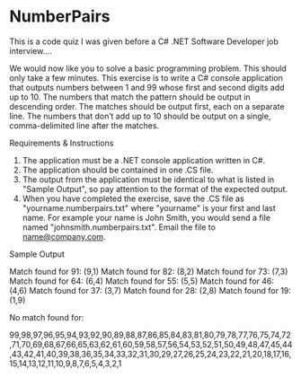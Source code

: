 # NumberPairs
This is a code quiz I was given before a C# .NET Software Developer job interview....

We would now like you to solve a basic programming problem.  This should only take a few minutes.  This exercise is to write a C# console application that outputs numbers between 1 and 99 whose first and second digits add up to 10.   The numbers that match the pattern should be output in descending order.  The matches should be output first, each on a separate line. The numbers that don’t add up to 10 should be output on a single, comma-delimited line after the matches.

Requirements & Instructions
 
1. The application must be a .NET console application written in C#.
2. The application should be contained in one .CS file. 
3. The output from the  application must be identical to what is listed in "Sample Output", so pay attention to the format of the expected output.
4. When you have completed the exercise, save the .CS file as "yourname.numberpairs.txt" where "yourname" is your first and last name.   For example your name is John Smith, you would send a file named "johnsmith.numberpairs.txt".  Email the file to name@company.com. 
 
Sample Output
 
Match found for 91: (9,1)
Match found for 82: (8,2)
Match found for 73: (7,3)
Match found for 64: (6,4)
Match found for 55: (5,5)
Match found for 46: (4,6)
Match found for 37: (3,7)
Match found for 28: (2,8)
Match found for 19: (1,9)
 
No match found for:
 
99,98,97,96,95,94,93,92,90,89,88,87,86,85,84,83,81,80,79,78,77,76,75,74,72,71,70,69,68,67,66,65,63,62,61,60,59,58,57,56,54,53,52,51,50,49,48,47,45,44,43,42,41,40,39,38,36,35,34,33,32,31,30,29,27,26,25,24,23,22,21,20,18,17,16,15,14,13,12,11,10,9,8,7,6,5,4,3,2,1
